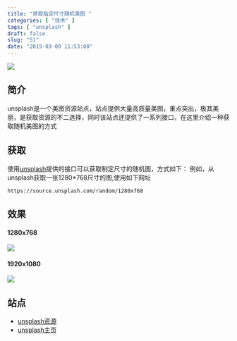 ```yaml
---
title: "获取指定尺寸随机美图 "
categories: [ "技术" ]
tags: [ "unsplash" ]
draft: false
slug: "51"
date: "2019-03-09 11:53:00"
---
```



![](https://source.unsplash.com/random/1366x768)
## 简介
unsplash是一个美图资源站点，站点提供大量高质量美图，重点突出，极其美丽，是获取资源的不二选择，同时该站点还提供了一系列接口，在这里介绍一种获取随机美图的方式
## 获取
使用[unsplash](https://unsplash.com/)提供的接口可以获取制定尺寸的随机图，方式如下：
例如，从unsplash获取一张1280*768尺寸的图,使用如下网址
```
https://source.unsplash.com/random/1280x768
```
## 效果

#### 1280x768
![](https://source.unsplash.com/random/1280x768)
#### 1920x1080
![](https://source.unsplash.com/random/1920x1080)

## 站点
* [unsplash资源](https://source.unsplash.com/)
* [unsplash主页](https://unsplash.com/)